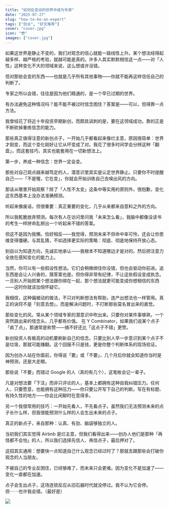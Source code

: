 ```yaml
---
title: "如何在变动的世界中成为专家"
date: "2025-07-27"
slug: "how-to-be-an-expert"
tags: ["创业", "好文推荐"]
cover: "cover.jpg"
icon: "😎"
images: ["cover.jpg"]
---
```

如果这世界是静止不变的，我们对观念的信心就能一路线性上升。某个想法经得起越多样、越严格的考验，就越可能是真的。许多人其实默默相信这一点——对「人性」这种变化不大的领域来说，这么想或许没错。



但对那些会变的东西——也就是几乎所有其他事物——你就不能再这样信任自己的判断了。



专家之所以会错，往往是因为他们精通的，是一个早已过期的世界。



有办法避免这种情况吗？能不能不被过时信念困住？答案是——可以，但得靠一点方法。



我曾经花了将近十年投资早期新创，而颇具讽刺的是，要在这领域成功，靠的正是不断砍掉重练信念的能力。



那些真正值得注意的新创点子，一开始几乎都看起来像烂主意，原因很简单：世界才刚变，而这个变化刚好让它从坏变成了对。我花了很多时间学会分辨这种「翻盘」，而这套技巧，其实也能套用在一切新想法上。



第一步，养成一种信念：世界一定会变。



那些对自己观点越来越笃定的人，潜意识里其实是认定世界静止。只要你不时提醒自己——「不是喔，它在变」，你就会开始训练自己去嗅出风的方向。



那该从哪里开始观察？除了「人性不太变」这条中等实用的原则外，很抱歉，变化这东西基本上没办法准确预测。



听起来像废话，但很重要：真正重要的变化，几乎从来都来自意料之外的方向。



所以我乾脆放弃预测。每次有人在访问里问我「未来怎么看」，我脑中都像没读书的考生一样拼命乱掰出一个听起来不错的答案。



但这不是因为我懒。恰好相反——我觉得，预测未来不但命中率可怜，还会让你思维变得僵硬。与其乱猜，不如选择更实际的策略：彻底、彻底地保持开放心态。



别自以为知道方向，先诚实地承认——我根本不知道哪边才是对的。然后把注意力全放在感知变化的能力上。



当然，你可以有一些假设性想法。它们会稍微绑住你没错，但也会驱动你前进。追东西是会让人兴奋的，猜答案也是。但你得非常有纪律，不让这些假设变成执念。
一旦别人开始把某个想法跟你绑在一起，那个想法就更可能变成你想相信的东西——这时你就该加倍怀疑它。



我相信，这种偏被动的做法，不只对判断想法有帮助，连产出想法也一样管用。真正的诀窍不是「刻意去想」，而是解决问题时，不打断那些莫名冒出来的直觉。



那些变化的风，常从某个领域专家的潜意识中吹出来。只要你对某件事够熟，一个突然跳出来的怪念头，几乎都有价值。
在 Y Combinator，如果我们说某个点子「疯了点」，那通常是称赞——搞不好还比「这点子不错」更赞。



新创投资人有极高的动机要刷新自己的信念。只要比别人早一步意识到某个点子不是垃圾，那就可能赚翻。这个回报不只是钱，更是你整个判断体系的现场验证。



因为创办人站在你面前，你得说「要」或「不要」，几个月后你就会知道你当时是神预测，还是大走眼。



那些说「不要」而错过 Google 的人（真的有几个），这笔帐会记一辈子。



凡是对想法要「下注」而非只评论的人，基本上都拥有这种自我纠错压力。任何人，只要愿意，也能拥有这种压力——你只要公开写下自己的判断。写在有标题、有持久性的地方——你会比闲聊时在意得多。



另一个我很常用的技巧：一开始先看人，不先看点子。虽然我们无法预测未来的点子长什么样，但我很能预测什么样的人会生出未来的点子。



真正的新点子，来自那种：认真、有劲、脑袋够独立的人。



当初我们其实觉得 Airbnb 是烂主意，但我们看得出来——创办人他们是那种「再怪都不会怕」的人，所以我们选择先信人、再信点子，最后押对了。



这招其实通用：想要快一点知道自己什么观念已经过时了？那就去跟那些会打破你观念的人当朋友。



不被自己的专业反困住，已经够难了，而未来只会更难。因为变化不是加速了——变化一直都在加速。



点子会生出点子，这场连锁反应从旧石器时代就没停过。我不认为它会停。
但⋯⋯也许我会错。（最好是）




![](https://prod-files-secure.s3.us-west-2.amazonaws.com/112d0858-5090-4d34-a606-b75eb8d65fd2/46476355-9cf3-4e99-9b7a-3531bc426380/1000202064.png?X-Amz-Algorithm=AWS4-HMAC-SHA256&X-Amz-Content-Sha256=UNSIGNED-PAYLOAD&X-Amz-Credential=ASIAZI2LB4663NUPY6RZ%2F20250728%2Fus-west-2%2Fs3%2Faws4_request&X-Amz-Date=20250728T190631Z&X-Amz-Expires=3600&X-Amz-Security-Token=IQoJb3JpZ2luX2VjEGoaCXVzLXdlc3QtMiJHMEUCIQCSj2%2Bu76or70LJF8HLtQMmRyVH5NfQYpIf5fxn3V4%2F3AIgIlmrFsQ4aeWTjg5dp9MQ5ACSpTaVh%2FaiFVVNC5wM8pIqiAQIk%2F%2F%2F%2F%2F%2F%2F%2F%2F%2F%2FARAAGgw2Mzc0MjMxODM4MDUiDEG3nPmsZBocuJQWfCrcAwW494bZy39C1DHy5KJdToll6W05GuGqM7EtUV%2B98k4%2FAoQ5ap2xWC%2BjCLCjtKi7uIYvJeY7If5HZSIGIsrE3ZqLWdNDre6PPtsJRtfJqhnIMqMqaMMi%2B866Hp7cxPleciHpL2JtTskPKTOiZnRilAVXGjfqfvOkSR23SnZJczqNSMeXgzlvcJ7NB8hzq1q6vmNZ0ovFdyTqlV%2FNDZk3jWg7%2BlTylHW%2FT%2For6iu8dNV0FkomAI0%2FDH2m63eA0Aq2IPmJvuiJeay7Cbj4VHmbcPXMIxOj0eTXwDro44%2FVrjTBAM1KLlYm5Nc%2Bb4PldFxHt8q3NuBV1NPOAe%2FEisDBTnPJDfgLTVROnY379sxKKHBDH3SB5XTN2eXAFvn8PgBh35yApvrbSk0cXU7bZMqv%2FJqdROFklcK%2FGLyqPJAW9enfxBEZkBfkHN%2B3XDdYpx7luUkAprG%2B5FGRo94zAzhUIV88ygJmeGDfR%2FcyjulrhpjqSmgChLqEdFPrLmw8OZ3Hk3NMXJ%2ByvbtjsN93UQQq3phVWatMYLrKDEv6036Y5UonWWKg74NVCG08qPksjpIjrDQpNbqmQQ%2FygJoxFGXH%2Fop2J32XKD5fLPu05dZs8d8SePcoxLrevgqXwCOsMPHwnsQGOqUBUPK2SNu%2F%2BXKpa9nFrhvC3nNvc2kfC4e8HEnuLa3PWsJl2RRqc87Ger6LuoGYhiYlQoVAH1Xbc8QwOVeP3kRhsJzaXYOx4LAj0PbEvojVnyXZUwsOSESnSfu2zcRV%2BfrQ5LrRK2p8p3btOS8hW4dE5ep%2BGHZT05bH4efMnTvBoNCG6%2B0QpAFwxw9DTrw1dwbyEAr6xxa8Pm5RlfcNcYUMJaQEuBrZ&X-Amz-Signature=78c60d5d7059d868ebb6fbf3b83d92475ac02648b3a95b9ab524fc7cde8187f6&X-Amz-SignedHeaders=host&x-amz-checksum-mode=ENABLED&x-id=GetObject)

